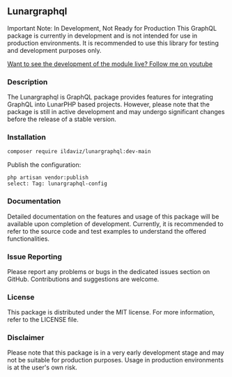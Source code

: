 ## Lunargraphql
Important Note: In Development, Not Ready for Production
This GraphQL package is currently in development and is not intended for use in production environments. It is recommended to use this library for testing and development purposes only.

[Want to see the development of the module live? Follow me on youtube](https://www.youtube.com/channel/UCoYVGCi7CCOE2RueMjPl4_w)

### Description
The Lunargraphql is GraphQL package provides features for integrating GraphQL into LunarPHP based projects. However, please note that the package is still in active development and may undergo significant changes before the release of a stable version.

### Installation
``` bash
composer require ildaviz/lunargraphql:dev-main
```

Publish the configuration:
```
php artisan vendor:publish
select: Tag: lunargraphql-config
```

### Documentation
Detailed documentation on the features and usage of this package will be available upon completion of development. Currently, it is recommended to refer to the source code and test examples to understand the offered functionalities.

### Issue Reporting
Please report any problems or bugs in the dedicated issues section on GitHub. Contributions and suggestions are welcome.

### License
This package is distributed under the MIT license. For more information, refer to the LICENSE file.

### Disclaimer
Please note that this package is in a very early development stage and may not be suitable for production purposes. Usage in production environments is at the user's own risk.
